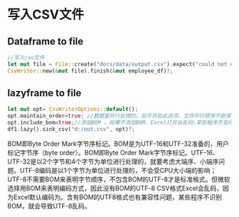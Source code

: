 # 写入CSV文件

## Dataframe to file

```rust
//写入csv文件
let mut file = File::create("docs/data/output.csv").expect("could not create file");
CsvWriter::new(&mut file).finish(&mut employee_df)?;
```

## lazyframe to file

```rust
let mut opt= CsvWriterOptions::default();
opt.maintain_order=true; //数据是并行处理的，如不开启此选项，文件中行顺序不能保证
opt.include_bom=true;//添加BOM 。如果不添加BOM，Excel打开会乱码;某些程序不支持UTF8 BOM，此时也会乱码。
df1.lazy().sink_csv("d:/out.csv", opt)?; 
```
BOM即Byte Order Mark字节序标记。BOM是为UTF-16和UTF-32准备的，用户标记字节序（byte order）。BOM即Byte Order Mark字节序标记。UTF-16、UTF-32是以2个字节和4个字节为单位进行处理的，就要考虑大端序、小端序问题。UTF-8编码是以1个字节为单位进行处理的，不会受CPU大小端的影响；UTF-8不需要BOM来表明字节顺序，不包含BOM的UTF-8才是标准格式。但微软选择用BOM来表明编码方式，因此没有BOM的UTF-8 CSV格式Excel会乱码，因为Excel默认编码为。含有BOM的UTF8格式也有兼容性问题，某些程序不识别BOM，就会导致UTF-8乱码。